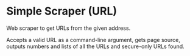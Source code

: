 # Simple Scraper (URL)
Web scraper to get URLs from the given address.

Accepts a valid URL as a command-line argument, gets page source, outputs numbers and lists of all the URLs and secure-only URLs found.
